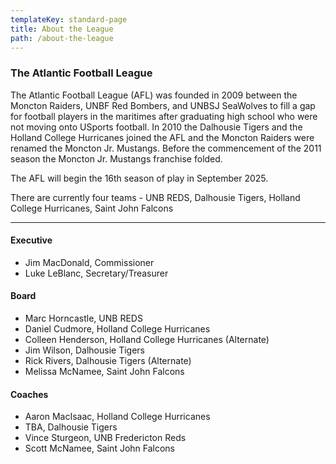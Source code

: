 ```yaml
---
templateKey: standard-page
title: About the League
path: /about-the-league
---
```

### The Atlantic Football League

The Atlantic Football League (AFL) was founded in 2009 between the Moncton Raiders, UNBF Red Bombers, and UNBSJ SeaWolves to fill a gap for football players in the maritimes after graduating high school who were not moving onto USports football. In 2010 the Dalhousie Tigers and the Holland College Hurricanes joined the AFL and the Moncton Raiders were renamed the Moncton Jr. Mustangs.  Before the commencement of the 2011 season the Moncton Jr. Mustangs franchise folded.

The AFL will begin the 16th season of play in September 2025.

T﻿here are currently four teams - UNB REDS, Dalhousie Tigers, Holland College Hurricanes, Saint John Falcons

- - -

#### Executive

* Jim MacDonald, Commissioner
* Luke LeBlanc, Secretary/Treasurer

#### Board

* Marc Horncastle, UNB REDS
* Daniel Cudmore, Holland College Hurricanes
* Colleen Henderson, Holland College Hurricanes (Alternate)
* Jim Wilson, Dalhousie Tigers
* Rick Rivers, Dalhousie Tigers (Alternate)
* Melissa McNamee, Saint John Falcons

#### Coaches

* Aaron MacIsaac,  Holland College Hurricanes
* TBA, Dalhousie Tigers
* Vince Sturgeon, UNB Fredericton Reds
* Scott McNamee, Saint John Falcons